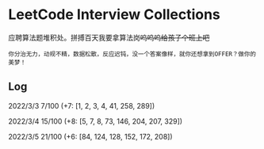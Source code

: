 # LeetCode Interview Collections

应聘算法题堆积处。拼搏百天我要拿算法岗~~呜呜呜给孩子个班上吧~~

`你分治无力，动规不精，数据松散，反应迟钝，没一个答案像样，就你还想拿到OFFER？做你的美梦！`

## Log
2022/3/3 7/100 (+7: [1, 2, 3, 4, 41, 258, 289])  

2022/3/4 15/100 (+8: [5, 7, 8, 73, 146, 204, 207, 329])  

2022/3/5 21/100 (+6: [84, 124, 128, 152, 172, 208])